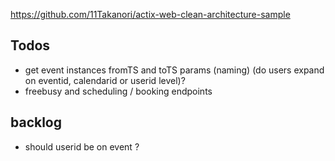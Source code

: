 https://github.com/11Takanori/actix-web-clean-architecture-sample

## Todos

- get event instances fromTS and toTS params (naming) (do users expand on eventid, calendarid or userid level)?
- freebusy and scheduling / booking endpoints

## backlog

- should userid be on event ?
